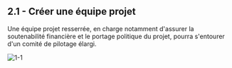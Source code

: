 ## 2.1 - Créer une équipe projet 

Une équipe projet resserrée, en charge notamment d'assurer la soutenabilité financière et le portage politique du projet, pourra s'entourer d'un comité de pilotage élargi. 

![1-1](/images/algo/1-1.png)
